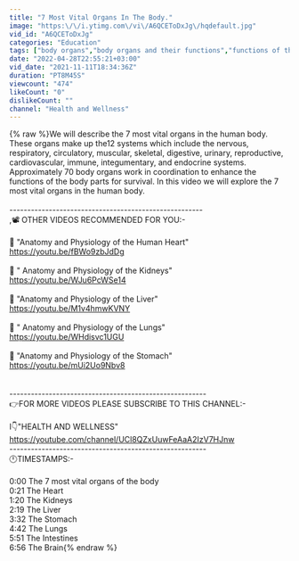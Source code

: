 ```yaml
---
title: "7 Most Vital Organs In The Body."
image: "https:\/\/i.ytimg.com\/vi\/A6QCEToDxJg\/hqdefault.jpg"
vid_id: "A6QCEToDxJg"
categories: "Education"
tags: ["body organs","body organs and their functions","functions of the main body organs"]
date: "2022-04-28T22:55:21+03:00"
vid_date: "2021-11-11T18:34:36Z"
duration: "PT8M45S"
viewcount: "474"
likeCount: "0"
dislikeCount: ""
channel: "Health and Wellness"
---
```

{% raw %}We will describe the 7 most vital organs in the human body.    These organs  make up the12 systems which include the nervous, respiratory, circulatory, muscular, skeletal, digestive, urinary, reproductive, cardiovascular, immune, integumentary, and endocrine systems.  Approximately 70 body organs work in coordination to enhance the functions of the body parts for survival.  In this video we will explore the 7 most vital organs in the human body.<br /><br />------------------------------------------------------<br />,📽️ OTHER VIDEOS RECOMMENDED FOR YOU:-<br /><br />🎥 &quot;Anatomy and Physiology of the Human Heart&quot;<br /><a rel="nofollow" target="blank" href="https://youtu.be/fBWo9zbJdDg">https://youtu.be/fBWo9zbJdDg</a><br /><br />🎥 &quot; Anatomy and Physiology of the Kidneys&quot;<br /><a rel="nofollow" target="blank" href="https://youtu.be/WJu6PcWSe14">https://youtu.be/WJu6PcWSe14</a><br /><br />🎥 &quot;Anatomy and Physiology of the Liver&quot;<br /><a rel="nofollow" target="blank" href="https://youtu.be/M1v4hmwKVNY">https://youtu.be/M1v4hmwKVNY</a><br /><br />🎥 &quot; Anatomy and Physiology of the Lungs&quot;<br /><a rel="nofollow" target="blank" href="https://youtu.be/WHdisvc1UGU">https://youtu.be/WHdisvc1UGU</a><br /><br />🎥 &quot;Anatomy and Physiology of the Stomach&quot;<br /><a rel="nofollow" target="blank" href="https://youtu.be/mUi2Uo9Nbv8">https://youtu.be/mUi2Uo9Nbv8</a><br /><br /><br />-------------------------------------------------------<br />👉FOR MORE VIDEOS PLEASE SUBSCRIBE TO THIS CHANNEL:-<br /><br />I👇&quot;HEALTH AND WELLNESS&quot;<br /><a rel="nofollow" target="blank" href="https://youtube.com/channel/UCl8QZxUuwFeAaA2IzV7HJnw">https://youtube.com/channel/UCl8QZxUuwFeAaA2IzV7HJnw</a><br />-------------------------------------------------------<br />🕛TIMESTAMPS:-<br /><br />0:00 The 7 most vital organs of the body<br />0:21 The Heart<br />1:20 The Kidneys<br />2:19 The Liver<br />3:32 The Stomach<br />4:42 The Lungs<br />5:51 The  Intestines<br />6:56 The Brain{% endraw %}
